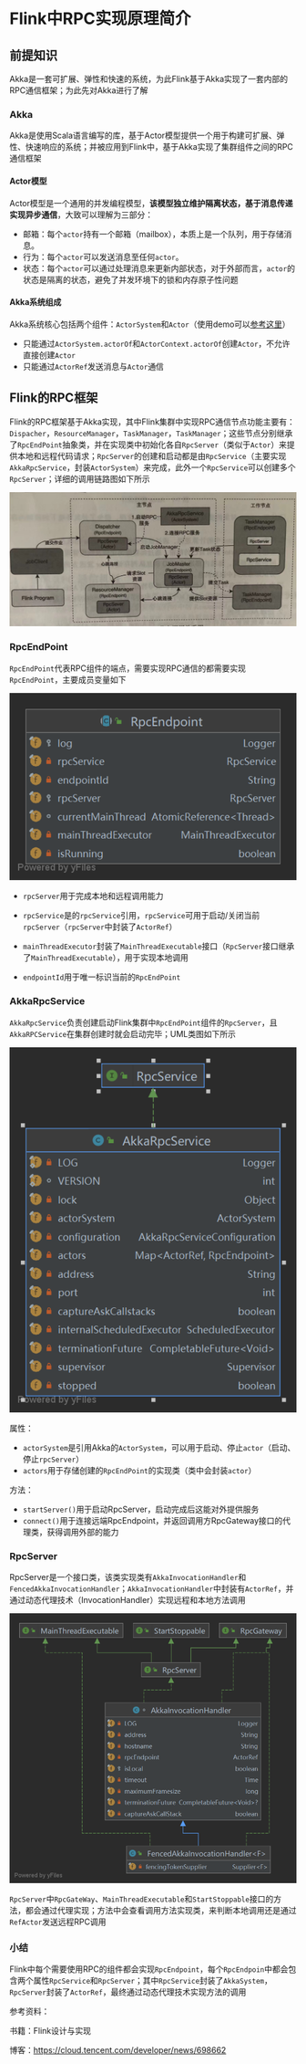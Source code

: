 # Flink中RPC实现原理简介

## 前提知识

Akka是一套可扩展、弹性和快速的系统，为此Flink基于Akka实现了一套内部的RPC通信框架；为此先对Akka进行了解

### Akka

Akka是使用Scala语言编写的库，基于Actor模型提供一个用于构建可扩展、弹性、快速响应的系统；并被应用到Flink中，基于Akka实现了集群组件之间的RPC通信框架

#### Actor模型

Actor模型是一个通用的并发编程模型，**该模型独立维护隔离状态，基于消息传递实现异步通信**，大致可以理解为三部分：

- 邮箱：每个`actor`持有一个邮箱（mailbox），本质上是一个队列，用于存储消息。
- 行为：每个`actor`可以发送消息至任何`actor`。
- 状态：每个`actor`可以通过处理消息来更新内部状态，对于外部而言，`actor`的状态是隔离的状态，避免了并发环境下的锁和内存原子性问题

#### Akka系统组成

Akka系统核心包括两个组件：`ActorSystem`和`Actor`（使用demo可以[参考这里](https://github.com/BaoPiao/blog/tree/net/akka)）

- 只能通过`ActorSystem.actorOf`和`ActorContext.actorOf`创建`Actor`，不允许直接创建`Actor`
- 只能通过`ActorRef`发送消息与`Actor`通信

## Flink的RPC框架

Flink的RPC框架基于Akka实现，其中Flink集群中实现RPC通信节点功能主要有：`Dispacher`，`ResourceManager`，`TaskManager`，`TaskManager`；这些节点分别继承了`RpcEndPoint`抽象类，并在实现类中初始化各自`RpcServer`（类似于`Actor`）来提供本地和远程代码请求；`RpcServer`的创建和启动都是由`RpcService`（主要实现`AkkaRpcService`，封装`ActorSystem`）来完成，此外一个`RpcService`可以创建多个`RpcServer`；详细的调用链路图如下所示

![1693350633685](resource/1693350633685.png)

### RpcEndPoint

`RpcEndPoint`代表RPC组件的端点，需要实现RPC通信的都需要实现`RpcEndPoint`，主要成员变量如下

![RpcEndpoint](resource/RpcEndpoint.png)

- `rpcServer`用于完成本地和远程调用能力

- `rpcService`是的`rpcService`引用，`rpcService`可用于启动/关闭当前`rpcServer`（`rpcServer`中封装了`ActorRef`）

- `mainThreadExecutor`封装了`MainThreadExecutable`接口（`RpcServer`接口继承了`MainThreadExecutable`），用于实现本地调用
- `endpointId`用于唯一标识当前的`RpcEndPoint`

### AkkaRpcService

`AkkaRpcService`负责创建启动Flink集群中`RpcEndPoint`组件的`RpcServer`，且`AkkaRPCService`在集群创建时就会启动完毕；UML类图如下所示

![AkkaRpcService](resource/AkkaRpcService.png)

属性：

- `actorSystem`是引用Akka的`ActorSystem`，可以用于启动、停止`actor`（启动、停止`rpcServer`）
- `actors`用于存储创建的`RpcEndPoint`的实现类（类中会封装`actor`）

方法：

- `startServer()`用于启动RpcServer，启动完成后这能对外提供服务
- `connect()`用于连接远端RpcEndpoint，并返回调用方RpcGateway接口的代理类，获得调用外部的能力

### RpcServer

RpcServer是一个接口类，该类实现类有`AkkaInvocationHandler`和`FencedAkkaInvocationHandler`；`AkkaInvocationHandler`中封装有`ActorRef`，并通过动态代理技术（InvocationHandler）实现远程和本地方法调用

![RpcServer](resource/RpcServer.png)

`RpcServer`中`RpcGateWay`、`MainThreadExecutable`和`StartStoppable`接口的方法，都会通过代理实现；方法中会查看调用方法实现类，来判断本地调用还是通过`RefActor`发送远程RPC调用

### 小结

Flink中每个需要使用RPC的组件都会实现`RpcEndpoint`，每个`RpcEndpoin`中都会包含两个属性`RpcService`和`RpcServer`；其中`RpcService`封装了`AkkaSystem`，`RpcServer`封装了`ActorRef`，最终通过动态代理技术实现方法的调用




参考资料：

书籍：Flink设计与实现

博客：https://cloud.tencent.com/developer/news/698662